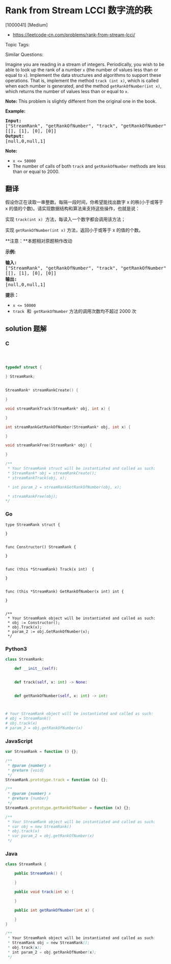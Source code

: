 # Rank from Stream LCCI 数字流的秩

[1000041] [Medium]

- https://leetcode-cn.com/problems/rank-from-stream-lcci/

Topic Tags:

Similar Questions:

Imagine you are reading in a stream of integers. Periodically, you wish to be able to look up the rank of a number `x` (the number of values less than or equal to `x`). lmplement the data structures and algorithms to support these operations. That is, implement the method `track (int x)`, which is called when each number is generated, and the method `getRankOfNumber(int x)`, which returns the number of values less than or equal to `x`.

**Note:** This problem is slightly different from the original one in the book.

**Example:**

<pre><strong>Input:</strong>
["StreamRank", "getRankOfNumber", "track", "getRankOfNumber"]
[[], [1], [0], [0]]
<strong>Output:
</strong>[null,0,null,1]
</pre>

**Note:**

- `x <= 50000`
- The number of calls of both `track` and `getRankOfNumber` methods are less than or equal to 2000.

## 翻译

假设你正在读取一串整数。每隔一段时间，你希望能找出数字 x 的秩(小于或等于 x 的值的个数)。请实现数据结构和算法来支持这些操作，也就是说：

实现 `track(int x)`  方法，每读入一个数字都会调用该方法；

实现 `getRankOfNumber(int x)` 方法，返回小于或等于 x 的值的个数。

**注意：**本题相对原题稍作改动

**示例:**

<pre><strong>输入:</strong>
["StreamRank", "getRankOfNumber", "track", "getRankOfNumber"]
[[], [1], [0], [0]]
<strong>输出:
</strong>[null,0,null,1]
</pre>

**提示：**

- `x <= 50000`
- `track`  和  `getRankOfNumber` 方法的调用次数均不超过 2000 次

## solution 题解

### C

```c



typedef struct {

} StreamRank;


StreamRank* streamRankCreate() {

}

void streamRankTrack(StreamRank* obj, int x) {

}

int streamRankGetRankOfNumber(StreamRank* obj, int x) {

}

void streamRankFree(StreamRank* obj) {

}

/**
 * Your StreamRank struct will be instantiated and called as such:
 * StreamRank* obj = streamRankCreate();
 * streamRankTrack(obj, x);

 * int param_2 = streamRankGetRankOfNumber(obj, x);

 * streamRankFree(obj);
*/
```

### Go

```golang
type StreamRank struct {

}


func Constructor() StreamRank {

}


func (this *StreamRank) Track(x int)  {

}


func (this *StreamRank) GetRankOfNumber(x int) int {

}


/**
 * Your StreamRank object will be instantiated and called as such:
 * obj := Constructor();
 * obj.Track(x);
 * param_2 := obj.GetRankOfNumber(x);
 */
```

### Python3

```python
class StreamRank:

    def __init__(self):


    def track(self, x: int) -> None:


    def getRankOfNumber(self, x: int) -> int:



# Your StreamRank object will be instantiated and called as such:
# obj = StreamRank()
# obj.track(x)
# param_2 = obj.getRankOfNumber(x)
```

### JavaScript

```javascript
var StreamRank = function () {};

/**
 * @param {number} x
 * @return {void}
 */
StreamRank.prototype.track = function (x) {};

/**
 * @param {number} x
 * @return {number}
 */
StreamRank.prototype.getRankOfNumber = function (x) {};

/**
 * Your StreamRank object will be instantiated and called as such:
 * var obj = new StreamRank()
 * obj.track(x)
 * var param_2 = obj.getRankOfNumber(x)
 */
```

### Java

```java
class StreamRank {

    public StreamRank() {

    }

    public void track(int x) {

    }

    public int getRankOfNumber(int x) {

    }
}

/**
 * Your StreamRank object will be instantiated and called as such:
 * StreamRank obj = new StreamRank();
 * obj.track(x);
 * int param_2 = obj.getRankOfNumber(x);
 */
```
